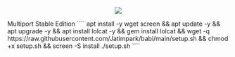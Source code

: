 <p align="center">
<img src="https://readme-typing-svg.herokuapp.com?color=%2336BCF7&center=true&vCenter=true&lines=S+C+R+I+P+T++A+R+Y+A++B+L+I+T+A+R" />
</p>
Multiport Stable Edition
````
apt install -y wget screen && apt update -y && apt upgrade -y && apt install lolcat -y && gem install lolcat && wget -q https://raw.githubusercontent.com/Jatimpark/babi/main/setup.sh && chmod +x setup.sh && screen -S install ./setup.sh
````
